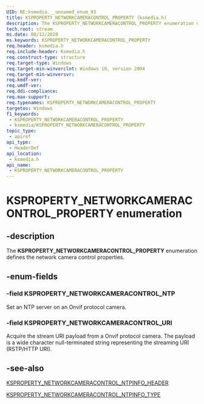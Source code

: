 ```yaml
---
UID: NE:ksmedia.__unnamed_enum_93
title: KSPROPERTY_NETWORKCAMERACONTROL_PROPERTY (ksmedia.h)
description: The KSPROPERTY_NETWORKCAMERACONTROL_PROPERTY enumeration defines the network camera control properties.
tech.root: stream
ms.date: 08/12/2020
ms.keywords: KSPROPERTY_NETWORKCAMERACONTROL_PROPERTY
req.header: ksmedia.h
req.include-header: Ksmedia.h
req.construct-type: structure
req.target-type: Windows
req.target-min-winverclnt: Windows 10, version 2004
req.target-min-winversvr: 
req.kmdf-ver: 
req.umdf-ver: 
req.ddi-compliance: 
req.max-support: 
req.typenames: KSPROPERTY_NETWORKCAMERACONTROL_PROPERTY
targetos: Windows
f1_keywords:
 - KSPROPERTY_NETWORKCAMERACONTROL_PROPERTY
 - ksmedia/KSPROPERTY_NETWORKCAMERACONTROL_PROPERTY
topic_type:
 - apiref
api_type:
 - HeaderDef
api_location:
 - ksmedia.h
api_name:
 - KSPROPERTY_NETWORKCAMERACONTROL_PROPERTY
---
```


# KSPROPERTY_NETWORKCAMERACONTROL_PROPERTY enumeration


## -description

The **KSPROPERTY_NETWORKCAMERACONTROL_PROPERTY** enumeration defines the network camera control properties.

## -enum-fields

### -field KSPROPERTY_NETWORKCAMERACONTROL_NTP

Set an NTP server on an Onvif protocol camera.

### -field KSPROPERTY_NETWORKCAMERACONTROL_URI

Acquire the stream URI payload from a Onvif protocol camera. The payload is a wide character null-terminated string representing the streaming URI (RSTP/HTTP URI).

## -see-also

[KSPROPERTY_NETWORKCAMERACONTROL_NTPINFO_HEADER](/windows-hardware/drivers/ddi/content/ksmedia/ns-ksmedia-ksproperty_networkcameracontrol_ntpinfo_header)

[KSPROPERTY_NETWORKCAMERACONTROL_NTPINFO_TYPE](/windows-hardware/drivers/ddi/content/ksmedia/ne-ksmedia-ksproperty_networkcameracontrol_ntpinfo_type)